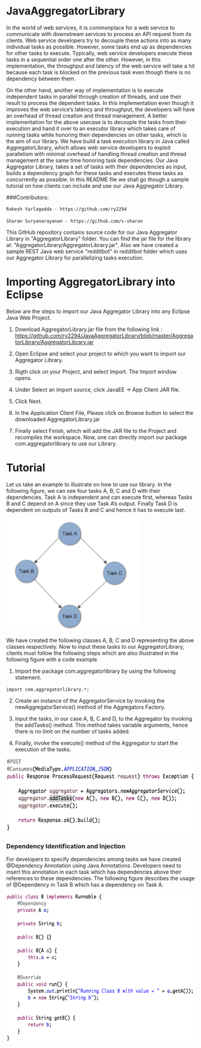 # JavaAggregatorLibrary
In the world of web services, it is commonplace for a web service to communicate with downstream services to process an API request from its clients. Web service developers try to decouple these actions into as many individual tasks as possible. However, some tasks end up as dependencies for other tasks to execute. Typically, web service developers execute these tasks in a sequential order one after the other. However, in this implementation, the throughput and latency of the web service will take a hit because each task is blocked on the previous task even though there is no dependency between them. 

On the other hand, another way of implementation is to execute independent tasks in parallel through creation of threads, and use their result to process the dependent tasks. In this implementation even though it improves the web service’s latency and throughput, the developers will have an overhead of thread creation and thread management. A better implementation for the above usecase is to decouple the tasks from their execution and hand it over to an executor library which takes care of running tasks while honoring their dependencies on other tasks, which is the aim of our library. We have build a task execution library in Java called AggregatorLibrary, which allows web service developers to exploit parallelism with minimal overhead of handling thread creation and thread management at the same time honoring task dependencies. Our Java Aggregator Library, takes a set of tasks with their dependencies as input, builds a dependency graph for these tasks and executes these tasks as concurrently as possible. In this README file we shall go though a sample tutorial on how clients can include and use our Java Aggregator Library.

###Contributors:
```
Rakesh Yarlagadda - https://github.com/ry2294

Sharan Suryanarayanan - https://github.com/s-sharan
```
This GitHub repository contains source code for our Java Aggregator Library in "AggregatorLibrary" folder. You can find the jar file for the library at: "AggregatorLibrary/AggregatorLibrary.jar". Also we have created a sample REST Java web service "redditbot" in redditbot folder which uses our Aggregator Library for parallelizing tasks execution.

# Importing AggregatorLibrary into Eclipse
Below are the steps to import our Java Aggregator Library into any Eclipse Java Web Project.
1. Download AggregatorLibrary.jar file from the following link : https://github.com/ry2294/JavaAggregatorLibrary/blob/master/AggregatorLibrary/AggregatorLibrary.jar

2. Open Eclipse and select your project to which you want to import our Aggregator Library.

3. Rigth click on your Project, and select Import. The Import window opens.

4. Under Select an import source, click JavaEE -> App Client JAR file.

5. Click Next.

6. In the Application Client File, Please click on Browse button to select the downloaded AggregatorLibrary.jar

7. Finally select Finish, which will add the JAR file to the Project and recompiles the workspace. Now, one can directly import our package com.aggregatorlibrary to use our Library.

# Tutorial
Let us take an example to illustrate on how to use our library. In the following figure, we can see four tasks A, B, C and D with their dependencies. Task A is independent and can execute first, whereas Tasks B and C depend on A since they use Task A’s output. Finally Task D is dependent on outputs of Tasks B and C and hence it has to execute last.

<img height="300" src="https://raw.githubusercontent.com/ry2294/JavaAggregatorLibrary/master/images/dependencygraph.png" />

We have created the following classes A, B, C and D representing the above classes respectively. Now to input these tasks to our AggregatorLibrary, clients must follow the following steps which are also illustrated in the following figure with a code example.
1. Import the package com.aggregatorlibrary by using the following statement.

`import com.aggregatorlibrary.*;`

2. Create an instance of the AggregatorService by invoking the newAggregatorService() method of the Aggregators Factory.

3. Input the tasks, in our case A, B, C and D, to the Aggregator by invoking the addTasks() method. This method takes variable arguments, hence there is no limit on the number of tasks added.

4. Finally, invoke the execute() method of the Aggregator to start the execution of the tasks.

<img height="200" src="https://raw.githubusercontent.com/ry2294/JavaAggregatorLibrary/master/images/aggregatorservice.png" />

### Dependency Identification and Injection
For developers to specify dependencies among tasks we have created @Dependency Annotation using Java Annotations. Developers need to insert this annotation in each task which has dependencies above their references to these dependencies. The following figure describes the usage of @Dependency in Task B which has a dependency on Task A.

<img height="400" src="https://raw.githubusercontent.com/ry2294/JavaAggregatorLibrary/master/images/dependencyinjection.png" />